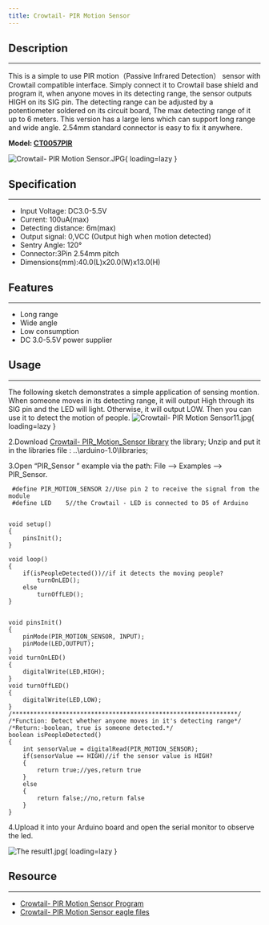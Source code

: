 ```yaml
---
title: Crowtail- PIR Motion Sensor
---
```


## Description
-----------

This is a simple to use PIR motion（Passive Infrared Detection） sensor with Crowtail compatible interface. Simply connect it to Crowtail base shield and program it, when anyone moves in its detecting range, the sensor outputs HIGH on its SIG pin. The detecting range can be adjusted by a potentiometer soldered on its circuit board, The max detecting range of it up to 6 meters. This version has a large lens which can support long range and wide angle. 2.54mm standard connector is easy to fix it anywhere.

**Model: [CT0057PIR](http://www.elecrow.com/crowtail-pir-motion-sensor-p-1518.html)**

![Crowtail- PIR Motion Sensor.JPG](https://wiki.elecrow.com/images/thumb/1/1c/Crowtail-_PIR_Motion_Sensor.JPG/600px-Crowtail-_PIR_Motion_Sensor.JPG){ loading=lazy }

## Specification
-------------

- Input Voltage: DC3.0-5.5V
- Current: 100uA(max)
- Detecting distance: 6m(max)
- Output signal: 0,VCC (Output high when motion detected)
- Sentry Angle: 120°
- Connector:3Pin 2.54mm pitch
- Dimensions(mm):40.0(L)x20.0(W)x13.0(H)

## Features
--------

- Long range
- Wide angle
- Low consumption
- DC 3.0-5.5V power supplier

## Usage
-----

The following sketch demonstrates a simple application of sensing montion. When someone moves in its detecting range, it will output High through its SIG pin and the LED will light. Otherwise, it will output LOW. Then you can use it to detect the motion of people.
 ![Crowtail- PIR Motion Sensor11.jpg](https://wiki.elecrow.com/images/thumb/d/d7/Crowtail-_PIR_Motion_Sensor11.jpg/600px-Crowtail-_PIR_Motion_Sensor11.jpg){ loading=lazy }

2.Download [Crowtail- PIR\_Motion\_Sensor library](../../files/Crowtail-PIR-Motion-Sensor-zip.md) the library; Unzip and put it in the libraries file : ..\\arduino-1.0\\libraries;

3.Open “PIR\_Sensor ” example via the path: File --&gt; Examples --&gt; PIR\_Sensor.

```
 #define PIR_MOTION_SENSOR 2//Use pin 2 to receive the signal from the module 
 #define LED	5//the Crowtail - LED is connected to D5 of Arduino
 
 
void setup()
{
	pinsInit();
}
 
void loop() 
{
	if(isPeopleDetected())//if it detects the moving people?
		turnOnLED();
	else
		turnOffLED();
}
 
 
void pinsInit()
{
	pinMode(PIR_MOTION_SENSOR, INPUT);
	pinMode(LED,OUTPUT);
}
void turnOnLED()
{
	digitalWrite(LED,HIGH);
}
void turnOffLED()
{
	digitalWrite(LED,LOW);
}
/***************************************************************/
/*Function: Detect whether anyone moves in it's detecting range*/
/*Return:-boolean, true is someone detected.*/
boolean isPeopleDetected()
{
	int sensorValue = digitalRead(PIR_MOTION_SENSOR);
	if(sensorValue == HIGH)//if the sensor value is HIGH?
	{
		return true;//yes,return true
	}
	else
	{
		return false;//no,return false
	}
}
```

4.Upload it into your Arduino board and open the serial monitor to observe the led.

![The result1.jpg](https://wiki.elecrow.com/images/thumb/f/f5/The_result1.jpg/400px-The_result1.jpg){ loading=lazy }

## Resource
--------

- [Crowtail- PIR Motion Sensor Program](../../files/Crowtail-PIR-Motion-Sensor-zip.md)
- [Crowtail- PIR Motion Sensor eagle files](../../files/Crowtail-PIR-Motion-Sensor-eagle-files-zip.md)